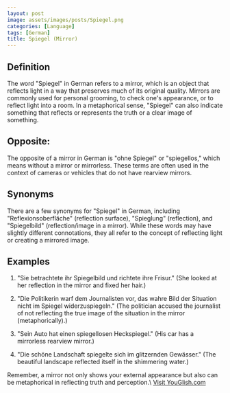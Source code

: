 ```yaml
---
layout: post
image: assets/images/posts/Spiegel.png
categories: [Language]
tags: [German]
title: Spiegel (Mirror)
---
```


## Definition

The word "Spiegel" in German refers to a mirror, which is an object that reflects light in a way that preserves much of its original quality. Mirrors are commonly used for personal grooming, to check one's appearance, or to reflect light into a room. In a metaphorical sense, "Spiegel" can also indicate something that reflects or represents the truth or a clear image of something.

## Opposite: 

The opposite of a mirror in German is "ohne Spiegel" or "spiegellos," which means without a mirror or mirrorless. These terms are often used in the context of cameras or vehicles that do not have rearview mirrors.

## Synonyms

There are a few synonyms for "Spiegel" in German, including "Reflexionsoberfläche" (reflection surface), "Spieglung" (reflection), and "Spiegelbild" (reflection/image in a mirror). While these words may have slightly different connotations, they all refer to the concept of reflecting light or creating a mirrored image.

## Examples

1. "Sie betrachtete ihr Spiegelbild und richtete ihre Frisur."
   (She looked at her reflection in the mirror and fixed her hair.)

2. "Die Politikerin warf dem Journalisten vor, das wahre Bild der Situation nicht im Spiegel widerzuspiegeln."
   (The politician accused the journalist of not reflecting the true image of the situation in the mirror (metaphorically).)

3. "Sein Auto hat einen spiegellosen Heckspiegel."
   (His car has a mirrorless rearview mirror.)

4. "Die schöne Landschaft spiegelte sich im glitzernden Gewässer."
   (The beautiful landscape reflected itself in the shimmering water.)

Remember, a mirror not only shows your external appearance but also can be metaphorical in reflecting truth and perception.\ <a id="yg-widget-0" class="youglish-widget" data-query="Spiegel" data-lang="german" data-components="8412" data-auto-start="0" data-bkg-color="theme_light" data-title="How%20to%20pronounce%20Spiegel%20in%20German"  rel="nofollow" href="https://youglish.com">Visit YouGlish.com</a><script async src="https://youglish.com/public/emb/widget.js" charset="utf-8"></script>